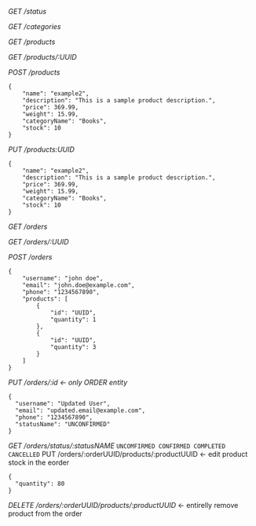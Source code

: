 _GET /status_

_GET /categories_

_GET /products_

_GET /products/:UUID_

_POST /products_
```
{
    "name": "example2",
    "description": "This is a sample product description.",
    "price": 369.99,
    "weight": 15.99,
    "categoryName": "Books",
    "stock": 10
}
```
_PUT /products:UUID_
```
{
    "name": "example2",
    "description": "This is a sample product description.",
    "price": 369.99,
    "weight": 15.99,
    "categoryName": "Books",
    "stock": 10
}
```
_GET /orders_

_GET /orders/:UUID_

_POST /orders_
```
{
    "username": "john doe",
    "email": "john.doe@example.com",
    "phone": "1234567890",
    "products": [
        {
            "id": "UUID",
            "quantity": 1
        },
        {
            "id": "UUID",
            "quantity": 3
        }
    ]
}
```
_PUT /orders/:id <- only ORDER entity_
```
{
  "username": "Updated User",
  "email": "updated.email@example.com",
  "phone": "1234567890",
  "statusName": "UNCONFIRMED"
}
```
_GET /orders/status/:statusNAME_
```UNCOMFIRMED CONFIRMED COMPLETED CANCELLED```
PUT /orders/:orderUUID/products/:productUUID <- edit product stock in the eorder
```
{
  "quantity": 80
}
```
_DELETE /orders/:orderUUID/products/:productUUID_ <- entirelly remove product from the order


